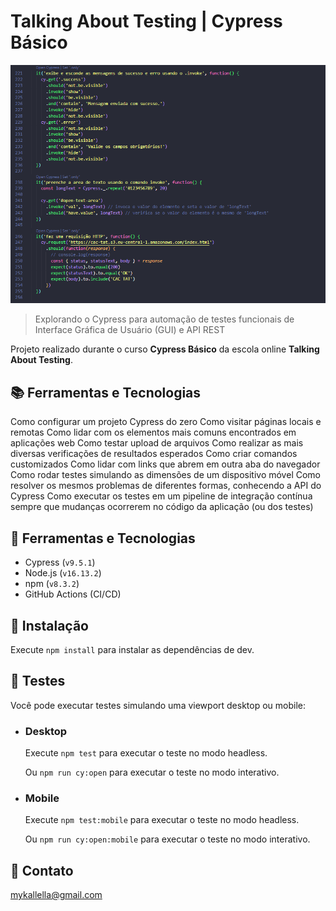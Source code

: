 # Talking About Testing | Cypress Básico

![preview](./preview.png)
 
 > Explorando o Cypress para automação de testes funcionais de Interface Gráfica de Usuário (GUI) e API REST

 Projeto realizado durante o curso **Cypress Básico** da escola online **Talking About Testing**.
 
## 📚 Ferramentas e Tecnologias
 
Como configurar um projeto Cypress do zero
Como visitar páginas locais e remotas
Como lidar com os elementos mais comuns encontrados em aplicações web
Como testar upload de arquivos
Como realizar as mais diversas verificações de resultados esperados
Como criar comandos customizados
Como lidar com links que abrem em outra aba do navegador
Como rodar testes simulando as dimensões de um dispositivo móvel
Como resolver os mesmos problemas de diferentes formas, conhecendo a API do Cypress
Como executar os testes em um pipeline de integração contínua sempre que mudanças ocorrerem no código da aplicação (ou dos testes)

## 🔧 Ferramentas e Tecnologias

- Cypress (`v9.5.1`)
- Node.js (`v16.13.2`)
- npm (`v8.3.2`)
- GitHub Actions (CI/CD)


## 🔧 Instalação

Execute `npm install` para instalar as dependências de dev.


## 🔧 Testes

Você pode executar testes simulando uma viewport desktop ou mobile:


- ### Desktop

	Execute `npm test` para executar o teste no modo headless.

	Ou `npm run cy:open` para executar o teste no modo interativo.

- ### Mobile

	Execute `npm test:mobile` para executar o teste no modo headless.

	Ou `npm run cy:open:mobile` para executar o teste no modo interativo.


## 🔗 Contato

mykallella@gmail.com
